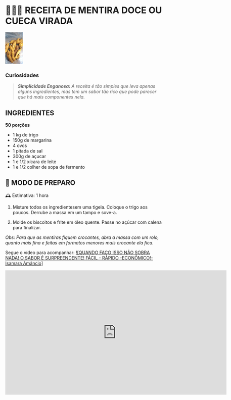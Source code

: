 # 👩🏽‍🍳 RECEITA DE MENTIRA DOCE OU CUECA VIRADA

<img src="Mentiraa.jpg" alt="A mentira da minha avó" widght= "100" height= "100">

### Curiosidades
> ***Simplicidade Enganosa:*** *A receita é tão simples que leva apenas alguns ingredientes, mas tem um sabor tão rico que pode parecer que há mais componentes nela.* 

## INGREDIENTES 
**50 porções**

- 1 kg de trigo
- 150g de margarina
- 4 ovos
- 1 pitada de sal
- 300g de açucar
- 1 e 1/2 xícara de leite
- 1 e 1/2 colher de sopa de fermento

## 🥣 MODO DE PREPARO
🕰 Estimativa: 1 hora

1. Misture todos os ingredientesem uma tigela. Coloque o trigo aos poucos. Derrube a massa em um tampo e sove-a.

2. Molde os biscoitos e frite em óleo quente. Passe no açúcar com calena para finalizar.

*Obs: Para que as mentiras fiquem crocantes, abra a massa com um rolo, quanto mais fina e feitas em formatos menores mais crocante ela fica.*

Segue o vídeo para acompanhar:
[![QUANDO FAÇO ISSO NÃO SOBRA NADA! O SABOR É SURPREENDENTE! FÁCIL - RÁPIDO -ECONÔMICO!-Isamara Amâncio]](https://www.youtube.com/watch?v=video-id)

<iframe width="700" height="394" src="https://www.youtube.com/embed/5YVWrttbcdA" title="QUANDO FAÇO ISSO NÃO SOBRA NADA! O SABOR É SURPREENDENTE! FÁCIL - RÁPIDO -ECONÔMICO!-Isamara Amâncio" frameborder="0" allow="accelerometer; autoplay; clipboard-write; encrypted-media; gyroscope; picture-in-picture; web-share" referrerpolicy="strict-origin-when-cross-origin" allowfullscreen></iframe>

